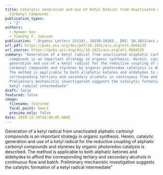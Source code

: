 ```yaml
---
title: Catalytic Generation and Use of Ketyl Radical from Unactivated Aliphatic
  Carbonyl Compounds
publication_types:
  - "2"
authors:
  - Hyowon Seo
  - Timothy F. Jamison
publication: "_Organic Letters 21(24), 10159-10163_, DOI: 10.1021/acs.orglett.9b04235"
url_pdf: https://pubs.acs.org/doi/pdf/10.1021/acs.orglett.9b04235
url_source: https://pubs.acs.org/doi/10.1021/acs.orglett.9b04235
summary: "Generation of a ketyl radical from unactivated aliphatic carbonyl
  compounds is an important strategy in organic synthesis. Herein, catalytic
  generation and use of a ketyl radical for the reductive coupling of aliphatic
  carbonyl compounds and styrenes by organic photoredox catalysis is described.
  The method is applicable to both aliphatic ketones and aldehydes to afford the
  corresponding tertiary and secondary alcohols in continuous flow and batch.
  Preliminary mechanistic investigation suggests the catalytic formation of a
  ketyl radical intermediate"
draft: false
featured: false
image:
  filename: featured
  focal_point: Smart
  preview_only: false
date: 2019-12-10T16:48:05.609Z
---
```

  Generation of a ketyl radical from unactivated aliphatic carbonyl compounds is an important strategy in organic synthesis. Herein, catalytic generation and use of a ketyl radical for the reductive coupling of aliphatic carbonyl compounds and styrenes by organic photoredox catalysis is described. The method is applicable to both aliphatic ketones and aldehydes to afford the corresponding tertiary and secondary alcohols in continuous flow and batch. Preliminary mechanistic investigation suggests the catalytic formation of a ketyl radical intermediate"
